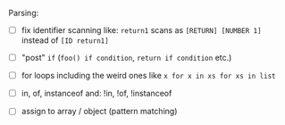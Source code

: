 Parsing:

- [ ] fix identifier scanning like:
    `return1` scans as `[RETURN] [NUMBER 1]` instead of `[ID return1]`

- [ ] "post" `if` (`foo() if condition`, `return if condition` etc.)
- [ ] for loops including the weird ones like
    `x for x in xs for xs in list`

- [ ] in, of, instanceof and: !in, !of, !instanceof

- [ ] assign to array / object (pattern matching)